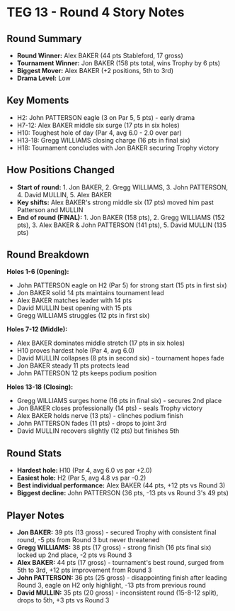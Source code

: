 # TEG 13 - Round 4 Story Notes

## Round Summary
- **Round Winner:** Alex BAKER (44 pts Stableford, 17 gross)
- **Tournament Winner:** Jon BAKER (158 pts total, wins Trophy by 6 pts)
- **Biggest Mover:** Alex BAKER (+2 positions, 5th to 3rd)
- **Drama Level:** Low

## Key Moments
- H2: John PATTERSON eagle (3 on Par 5, 5 pts) - early drama
- H7-12: Alex BAKER middle six surge (17 pts in six holes)
- H10: Toughest hole of day (Par 4, avg 6.0 - 2.0 over par)
- H13-18: Gregg WILLIAMS closing charge (16 pts in final six)
- H18: Tournament concludes with Jon BAKER securing Trophy victory

## How Positions Changed
- **Start of round:** 1. Jon BAKER, 2. Gregg WILLIAMS, 3. John PATTERSON, 4. David MULLIN, 5. Alex BAKER
- **Key shifts:** Alex BAKER's strong middle six (17 pts) moved him past Patterson and MULLIN
- **End of round (FINAL):** 1. Jon BAKER (158 pts), 2. Gregg WILLIAMS (152 pts), 3. Alex BAKER & John PATTERSON (141 pts), 5. David MULLIN (135 pts)

## Round Breakdown
**Holes 1-6 (Opening):**
- John PATTERSON eagle on H2 (Par 5) for strong start (15 pts in first six)
- Jon BAKER solid 14 pts maintains tournament lead
- Alex BAKER matches leader with 14 pts
- David MULLIN best opening with 15 pts
- Gregg WILLIAMS struggles (12 pts in first six)

**Holes 7-12 (Middle):**
- Alex BAKER dominates middle stretch (17 pts in six holes)
- H10 proves hardest hole (Par 4, avg 6.0)
- David MULLIN collapses (8 pts in second six) - tournament hopes fade
- Jon BAKER steady 11 pts protects lead
- John PATTERSON 12 pts keeps podium position

**Holes 13-18 (Closing):**
- Gregg WILLIAMS surges home (16 pts in final six) - secures 2nd place
- Jon BAKER closes professionally (14 pts) - seals Trophy victory
- Alex BAKER holds nerve (13 pts) - clinches podium finish
- John PATTERSON fades (11 pts) - drops to joint 3rd
- David MULLIN recovers slightly (12 pts) but finishes 5th

## Round Stats
- **Hardest hole:** H10 (Par 4, avg 6.0 vs par +2.0)
- **Easiest hole:** H2 (Par 5, avg 4.8 vs par -0.2)
- **Best individual performance:** Alex BAKER (44 pts, +12 pts vs Round 3)
- **Biggest decline:** John PATTERSON (36 pts, -13 pts vs Round 3's 49 pts)

## Player Notes
- **Jon BAKER:** 39 pts (13 gross) - secured Trophy with consistent final round, -5 pts from Round 3 but never threatened
- **Gregg WILLIAMS:** 38 pts (17 gross) - strong finish (16 pts final six) locked up 2nd place, -2 pts vs Round 3
- **Alex BAKER:** 44 pts (17 gross) - tournament's best round, surged from 5th to 3rd, +12 pts improvement from Round 3
- **John PATTERSON:** 36 pts (25 gross) - disappointing finish after leading Round 3, eagle on H2 only highlight, -13 pts from previous round
- **David MULLIN:** 35 pts (20 gross) - inconsistent round (15-8-12 split), drops to 5th, +3 pts vs Round 3


